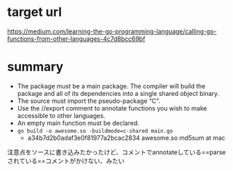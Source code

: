 # target url
https://medium.com/learning-the-go-programming-language/calling-go-functions-from-other-languages-4c7d8bcc69bf

# summary
* The package must be a main package. The compiler will build the package and all of its dependencies into a single shared object binary.
* The source must import the pseudo-package “C”.
* Use the //export comment to annotate functions you wish to make accessible to other languages.
* An empty main function must be declared.
* `go build -o awesome.so -buildmode=c-shared main.go`
  * a34b7d2b0adaf3e0f81977a2bcac2834  awesome.so md5sum at mac

注意点をソースに書き込みたかったけど、コメントでannotateしている==parseされている==コメントがかけない、みたい
